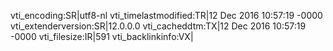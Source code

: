 vti_encoding:SR|utf8-nl
vti_timelastmodified:TR|12 Dec 2016 10:57:19 -0000
vti_extenderversion:SR|12.0.0.0
vti_cacheddtm:TX|12 Dec 2016 10:57:19 -0000
vti_filesize:IR|591
vti_backlinkinfo:VX|
